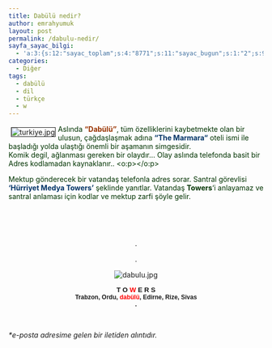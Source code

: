 ```yaml
---
title: Dabülü nedir?
author: emrahyumuk
layout: post
permalink: /dabulu-nedir/
sayfa_sayac_bilgi:
  - 'a:3:{s:12:"sayac_toplam";s:4:"8771";s:11:"sayac_bugun";s:1:"2";s:9:"son_okuma";s:10:"1364921094";}'
categories:
  - Diğer
tags:
  - dabülü
  - dil
  - türkçe
  - w
---
```

<img src="http://www.emrahyumuk.com/blog/wp-content/uploads/turkiye.jpg" alt="turkiye.jpg" align="left" border="1" hspace="5" vspace="5" /><font color="green" face="Arial" size="5"><span style="font-size: 18pt; color: green; font-family: Arial"></span></font>

<span style="color: #003300">Aslında <font color="#993300"><strong>&#8220;Dabülü&#8221;</strong></font>, tüm özelliklerini kaybetmekte olan bir ulusun, çağdaşlaşmak adına <font color="#003366"><strong>&#8220;<span>The Marmara</span>&#8220;</strong></font> oteli ismi ile başladığı yolda ulaştığı önemli bir aşamanın simgesidir.<br /> Komik degil, ağlanması gereken bir olaydır&#8230; Olay aslında telefonda basit bir Adres kodlamadan kaynaklanır.. <o:p></o:p></span>

<span style="color: #003300">Mektup gönderecek bir vatandaş telefonla adres sorar. </span><span style="color: #003300"><span>Santral görevlisi <font color="#003366"><strong>&#8216;Hürriyet Medya Towers&#8217;</strong></font> şeklinde yanıtlar. Vatandaş </span><span><strong>Towers</strong>&#8216;i anlayamaz ve santral anlaması için kodlar ve mektup zarfi şöyle gelir.</span></span>

<p align="left">
  <!--more-->
</p>

<p align="center">
  &nbsp;
</p>

<p align="left">
  &nbsp;
</p>

<p align="center">
  .
</p>

<p align="center">
  .
</p>

<p align="center">
  <img src="http://www.emrahyumuk.com/blog/wp-content/uploads/dabulu.jpg" alt="dabulu.jpg" />
</p>

<p align="center">
  <font face="Arial" size="2"><span style="font-size: 10pt; font-family: Arial"><strong><span style="font-weight: bold">T O <font color="red"><span style="color: red">W</span></font> E R S</span></strong></span></font><font face="Tahoma" size="2"><span style="font-size: 10pt; font-family: Tahoma"></span></font><br /> <strong><font face="Arial" size="1"><span style="font-weight: bold; font-size: 9pt; font-family: Arial">Trabzon, Ordu, <font color="red"><span style="color: red">dabülü</span></font>, Edirne, Rize, Sivas<br /> .</p> <p>
    </span></font></strong>
  </p>
  
  <p align="center">
    &nbsp;
  </p>
  
  <address>
    *e-posta adresime gelen bir iletiden alıntıdır.
  </address>
  
  <p align="center">
    &nbsp;
  </p>
  
  <p align="center">
    &nbsp;
  </p>
  
  <p>
    <font face="Tahoma" size="2"><span style="font-size: 10pt; font-family: Tahoma"><span></span></span></font>
  </p>
